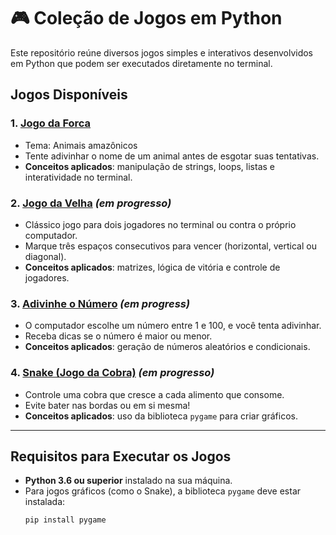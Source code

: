 # 🎮 Coleção de Jogos em Python

Este repositório reúne diversos jogos simples e interativos desenvolvidos em Python que podem ser executados diretamente no terminal.

## Jogos Disponíveis

### 1. [Jogo da Forca](./forca/README.md)
- Tema: Animais amazônicos 
- Tente adivinhar o nome de um animal antes de esgotar suas tentativas.
- **Conceitos aplicados**: manipulação de strings, loops, listas e interatividade no terminal.
  
### 2. [Jogo da Velha](./jogo_da_velha/README.md) *(em progresso)*
- Clássico jogo para dois jogadores no terminal ou contra o próprio computador.
- Marque três espaços consecutivos para vencer (horizontal, vertical ou diagonal).
- **Conceitos aplicados**: matrizes, lógica de vitória e controle de jogadores.

### 3. [Adivinhe o Número](./adivinhe_o_numero/README.md) *(em progress)*
- O computador escolhe um número entre 1 e 100, e você tenta adivinhar.
- Receba dicas se o número é maior ou menor.
- **Conceitos aplicados**: geração de números aleatórios e condicionais.

### 4. [Snake (Jogo da Cobra)](./snake_game/README.md) *(em progresso)*
- Controle uma cobra que cresce a cada alimento que consome.
- Evite bater nas bordas ou em si mesma!
- **Conceitos aplicados**: uso da biblioteca `pygame` para criar gráficos.

---

## Requisitos para Executar os Jogos

- **Python 3.6 ou superior** instalado na sua máquina.
- Para jogos gráficos (como o Snake), a biblioteca `pygame` deve estar instalada:
  ```bash
  pip install pygame
